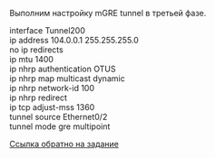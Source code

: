 Выполним настройку mGRE tunnel в третьей фазе.   

interface Tunnel200   
 ip address 104.0.0.1 255.255.255.0   
 no ip redirects   
 ip mtu 1400   
 ip nhrp authentication OTUS   
 ip nhrp map multicast dynamic   
 ip nhrp network-id 100   
 ip nhrp redirect   
 ip tcp adjust-mss 1360   
 tunnel source Ethernet0/2   
 tunnel mode gre multipoint   

[Ссылка обратно на задание](/labs/lab12/DMVPN/README.md)   